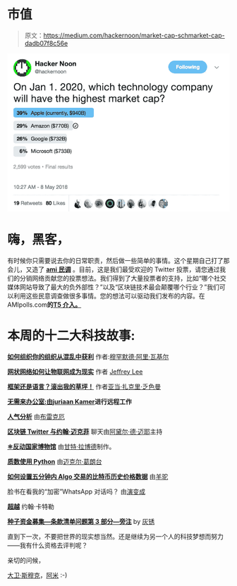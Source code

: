 # 市值

> 原文：<https://medium.com/hackernoon/market-cap-schmarket-cap-dadb07f8c56e>

![](img/573c32157fb0fe74185aa79d90480fd6.png)

# 嗨，黑客，

有时候你只需要说去你的日常职责，然后做一些简单的事情。这个星期自己打了那会儿，又造了 [**ami 民调**](https://goo.gl/Gx2ugs) 。目前，这是我们最受欢迎的 Twitter 投票，请您通过我们的分销网络贡献您的投票想法。我们得到了大量投票者的支持，比如“哪个社交媒体网站导致了最大的负外部性？”以及“区块链技术最会颠覆哪个行业？”我们可以利用这些民意调查做很多事情。您的想法可以驱动我们发布的内容。在 AMIpolls.com**的[T5 介入。](https://goo.gl/Gx2ugs)**

# 本周的十二大科技故事:

[**如何组织你的组织从混乱中获利**](https://hackernoon.com/how-to-structure-your-organization-to-profit-from-chaos-daea5fcdab36) 作者:[穆罕默德·阿里·瓦基尔](https://medium.com/u/56b34c78990a?source=post_page-----dadb07f8c56e--------------------------------)

[**网状网络如何让物联网成为现实**](https://hackernoon.com/how-mesh-networking-will-make-iot-real-b5b88baab63b) 作者 [Jeffrey Lee](https://medium.com/u/b8d80c94fbce?source=post_page-----dadb07f8c56e--------------------------------)

[**框架还是语言？滚出我的草坪！**](https://hackernoon.com/framework-or-language-get-off-my-lawn-9935e1c72019) 作者[亚当·扎克里·乏色曼](https://medium.com/u/6ca2e74d71f5?source=post_page-----dadb07f8c56e--------------------------------)

[**无需来办公室:由**](https://hackernoon.com/no-need-to-come-to-the-office-making-remote-work-at-gitlab-737c42865210)**[juriaan Kamer](https://medium.com/u/c1320aa91c08?source=post_page-----dadb07f8c56e--------------------------------)进行远程工作**

[**人气分析**](https://hackernoon.com/sentiment-analysis-in-cryptocurrency-9abb40005d15) 由[布雷克厄](https://medium.com/u/e563f869a32?source=post_page-----dadb07f8c56e--------------------------------)

[**区块链 Twitter 与约翰·迈克菲**](https://hackernoon.com/worlds-first-blockchain-twitter-chat-is-launching-with-john-mcafee-9b9bf3f83e14) 聊天由[阿黛尔·德·迈耶](https://medium.com/u/574f1c81b9d7?source=post_page-----dadb07f8c56e--------------------------------)主持

[**⚛反动国家博物馆**](https://hackernoon.com/the-react-state-museum-a278c726315) 由[甘特·拉博德](https://medium.com/u/6ca0fe37eac1?source=post_page-----dadb07f8c56e--------------------------------)制作。

[**质数使用 Python**](https://hackernoon.com/prime-numbers-using-python-824ff4b3ea19) 由[迈克尔·葛朗台](https://medium.com/u/c07aac64b6e1?source=post_page-----dadb07f8c56e--------------------------------)

[**如何设置五分钟内 Algo 交易的比特币历史价格数据**](https://hackernoon.com/how-to-setup-bitcoin-historical-price-data-for-algo-trading-in-five-minutes-485cd5a0b3ed) 由[羊驼](https://medium.com/u/648225f0e33d?source=post_page-----dadb07f8c56e--------------------------------)

脸书在看我的“加密”WhatsApp 对话吗？ 由[演变成](https://medium.com/u/536476373c93?source=post_page-----dadb07f8c56e--------------------------------)

[**超越**](https://hackernoon.com/beyond-outcomes-over-outputs-6b2677044214) 约翰·卡特勒

[**种子资金募集—条款清单问题第 3 部分—旁注**](https://hackernoon.com/seed-fundraising-term-sheet-problems-part-3-side-letters-695333d8f92b) by [灰锈](https://medium.com/u/582c1c98356d?source=post_page-----dadb07f8c56e--------------------------------)

直到下一次，不要把世界的现实想当然。还是继续为另一个人的科技梦想而努力——我有什么资格去评判呢？

亲切的问候，

[大卫·斯穆克](http://www.davidsmooke.net/)，[阿米](https://medium.com/u/1fedc8fffada?source=post_page-----dadb07f8c56e--------------------------------) :-)